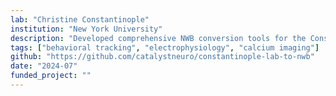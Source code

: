 ```yaml
---
lab: "Christine Constantinople"
institution: "New York University"
description: "Developed comprehensive NWB conversion tools for the Constantinople lab's diverse neuroscience datasets. The conversion pipeline handles multiple data streams including fiber photometry recordings and electrophysiology data, with support for both processed behavioral data and spike sorting. The tools include specialized extractors and interfaces for different experimental paradigms, along with extensive metadata handling through YAML configuration files."
tags: ["behavioral tracking", "electrophysiology", "calcium imaging"]
github: "https://github.com/catalystneuro/constantinople-lab-to-nwb"
date: "2024-07"
funded_project: ""
---
```

